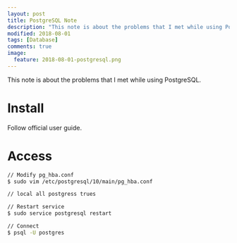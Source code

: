 ```yaml
---
layout: post
title: PostgreSQL Note
description: "This note is about the problems that I met while using PostgreSQL."
modified: 2018-08-01
tags: [Database]
comments: true
image:
  feature: 2018-08-01-postgresql.png
---
```


This note is about the problems that I met while using PostgreSQL.

# Install

Follow official user guide.

# Access

``` bash
// Modify pg_hba.conf
$ sudo vim /etc/postgresql/10/main/pg_hba.conf

// local all postgress trues

// Restart service
$ sudo service postgresql restart

// Connect
$ psql -U postgres
```